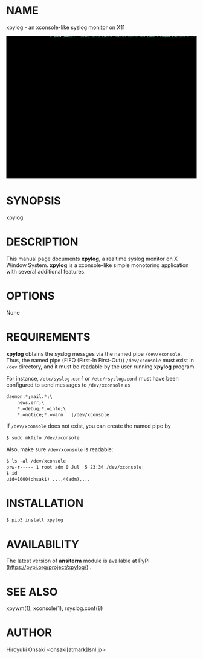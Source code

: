 # NAME

xpylog - an xconsole-like syslog monitor on X11

![screenshot](https://raw.githubusercontent.com/h-ohsaki/xpylog/master/screenshot/xpylog.gif)

# SYNOPSIS

xpylog

# DESCRIPTION

This manual page documents **xpylog**, a realtime syslog monitor on X Window
System.  **xpylog** is a xconsole-like simple monotoring application with
several additional features.

# OPTIONS

None

# REQUIREMENTS

**xpylog** obtains the syslog messges via the named pipe `/dev/xconsole`.
Thus, the named pipe (FIFO (First-In First-Out)) `/dev/xconsole` must exist in
`/dev` directory, and it must be readable by the user running **xpylog**
program.

For instance, `/etc/syslog.conf` or `/etc/rsyslog.conf` must have been
configured to send messages to `/dev/xconsole` as
```
daemon.*;mail.*;\
	news.err;\
	*.=debug;*.=info;\
	*.=notice;*.=warn	|/dev/xconsole
```

If `/dev/xconsole` does not exist, you can create the named pipe by
```sh
$ sudo mkfifo /dev/xconsole
```

Also, make sure `/dev/xconsole` is readable:
```
$ ls -al /dev/xconsole 
prw-r----- 1 root adm 0 Jul  5 23:34 /dev/xconsole|
$ id
uid=1000(ohsaki) ...,4(adm),...
```

# INSTALLATION

```sh
$ pip3 install xpylog
```

# AVAILABILITY

The latest version of **ansiterm** module is available at PyPI
(https://pypi.org/project/xpylog/) .

# SEE ALSO

xpywm(1), xconsole(1), rsyslog.conf(8)

# AUTHOR

Hiroyuki Ohsaki <ohsaki[atmark]lsnl.jp>
